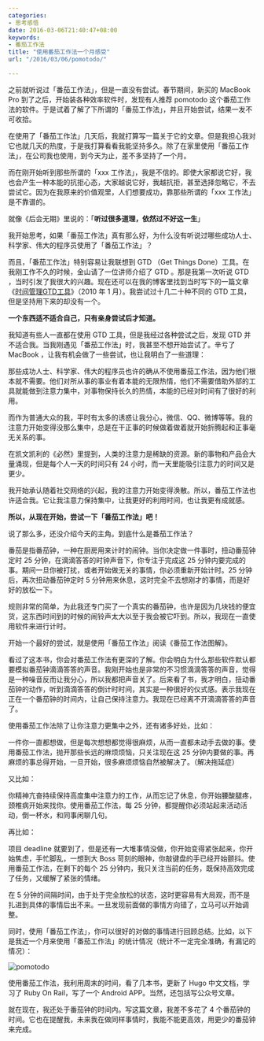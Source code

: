 ```yaml
---
categories:
- 思考感悟
date: 2016-03-06T21:40:47+08:00
keywords:
- 番茄工作法
title: "使用番茄工作法一个月感受"
url: "/2016/03/06/pomotodo/"

---
```


之前就听说过「番茄工作法」，但是一直没有尝试。春节期间，新买的 MacBook Pro 到了之后，开始装各种效率软件时，发现有人推荐 pomotodo 这个番茄工作法的软件。于是试着了解了下所谓的「番茄工作法」，并且开始尝试，结果一发不可收拾。

在使用了「番茄工作法」几天后，我就打算写一篇关于它的文章。但是我担心我对它也就几天的热度，于是我打算看看我能坚持多久。除了在家里使用「番茄工作法」，在公司我也使用，到今天为止，差不多坚持了一个月。

而在刚开始听到那些所谓的「xxx 工作法」，我是不信的。即使大家都说它好，我也会产生一种本能的抗拒心态，大家越说它好，我越抗拒，甚至选择忽略它，不去尝试它。因为在我原来的价值观里，人们想要成功，靠那些所谓的「xxx 工作法」是不靠谱的。

就像《后会无期》里说的：「**听过很多道理，依然过不好这一生**」

我开始思考，如果「番茄工作法」真有那么好，为什么没有听说过哪些成功人士、科学家、伟大的程序员使用了「番茄工作法」？

而且，「番茄工作法」特别容易让我联想到 GTD （Get Things Done）工具。在我刚工作不久的时候，金山请了一位讲师介绍了 GTD 。那是我第一次听说 GTD ，当时引发了我很大的兴趣。现在还可以在我的博客里找到当时写下的一篇文章《[时间管理GTD工具](http://blog.coderzh.com/2010/01/03/1638096/)》（2010 年 1 月）。我尝试过十几二十种不同的 GTD 工具，但是坚持用下来的却没有一个。

**一个东西适不适合自己，只有亲身尝试后才知道。**

我知道有些人一直都在使用 GTD 工具，但是我经过各种尝试之后，发现 GTD 并不适合我。当我刚遇见「番茄工作法」时，我甚至不想开始尝试了。辛亏了 MacBook ，让我有机会做了一些尝试，也让我明白了一些道理：

那些成功人士、科学家、伟大的程序员也许的确从不使用番茄工作法，因为他们根本就不需要。他们对所从事的事业有着本能的无限热情，他们不需要借助外部的工具就能做到注意力集中，对事物保持长久的热情，本能的已经对时间有了很好的利用。

而作为普通大众的我，平时有太多的诱惑让我分心，微信、QQ、微博等等。我的注意力开始变得没那么集中，总是在干正事的时候做着做着就开始折腾起和正事毫无关系的事。

在凯文凯利的《必然》里提到，人类的注意力是稀缺的资源。新的事物和产品会大量涌现，但是每个人一天的时间只有 24 小时，而一天里能吸引注意力的时间又是更少。

我开始承认随着社交网络的兴起，我的注意力开始变得涣散。所以，番茄工作法也许适合我。它让我注意力保持集中，让我更好的利用时间，也让我更有成就感。

**所以，从现在开始，尝试一下「番茄工作法」吧！**

说了那么多，还没介绍今天的主角。到底什么是番茄工作法？

番茄是指番茄钟，一种在厨房用来计时的闹钟。当你决定做一件事时，扭动番茄钟定时 25 分钟，在滴滴答答的时钟声音下，你专注于完成这 25 分钟内要完成的事。期间一旦你被打扰，或者开始做无关的事情，你必须重新开始计时。25 分钟后，再次扭动番茄钟定时 5 分钟用来休息，这时完全不去想刚才的事情，而是好好的放松一下。

规则非常的简单，为此我还专门买了一个真实的番茄钟，也许是因为几块钱的便宜货，这东西时间到的时候的闹铃声太大以至于我会被它吓到。所以，我现在一直使用软件来进行计时。

开始一个最好的尝试，就是使用「番茄工作法」阅读《番茄工作法图解》。

看过了这本书，你会对番茄工作法有更深的了解。你会明白为什么那些软件默认都要模拟番茄钟滴滴答答的声音。我刚开始也是非常的不习惯滴滴答答的声音，觉得是一种噪音反而让我分心，所以我都把声音关了。后来看了书，我才明白，扭动番茄钟的动作，听到滴滴答答的倒计时时间，其实是一种很好的仪式感。表示我现在正在一个番茄钟的时间内，让自己保持注意力。我现在已经离不开滴滴答答的声音了。

使用番茄工作法除了让你注意力更集中之外，还有诸多好处，比如：

一件你一直都想做，但是每次想想都觉得很麻烦，从而一直都未动手去做的事。使用番茄工作法，抛开那些长远的麻烦烦恼，只关注现在这 25 分钟内要做的事。再麻烦的事总得开始，一旦开始，很多麻烦烦恼自然被解决了。（解决拖延症）

又比如：

你精神亢奋持续保持高度集中注意力的工作，从而忘记了休息，你开始腰酸腿疼，颈椎病开始来找你。使用番茄工作法，每 25 分钟，都提醒你必须站起来活动活动，倒一杯水，和同事闲聊几句。

再比如：

项目 deadline 就要到了，但是还有一大堆事情没做，你开始变得紧张起来，你开始焦虑，手忙脚乱，一想到大 Boss 苛刻的眼神，你敲键盘的手已经开始颤抖。使用番茄工作法，在剩下的每个 25 分钟内，我只关注当前的任务，既保持高效完成了任务，又缓解了紧张的情绪。

在 5 分钟的间隔时间，由于处于完全放松的状态，这时更容易有大局观，而不是扎进到具体的事情后出不来。一旦发现前面做的事情方向错了，立马可以开始调整。

同时，使用「番茄工作法」，你可以很好的对做的事情进行回顾总结。比如，以下是我近一个月来使用「番茄工作法」的统计情况（统计不一定完全准确，有漏记的情况）：

![pomotodo](http://image.coderzh.com/pomotodo.png)

使用番茄工作法，我利用周末的时间，看了几本书，更新了 Hugo 中文文档，学习了 Ruby On Rail，写了一个 Android APP。当然，还包括写公众号文章。

就在现在，我还处于番茄钟的时间内。写这篇文章，我差不多花了 4 个番茄钟的时间。它也在提醒我，未来我在做同样事情时，我能不能更高效，用更少的番茄钟来完成。